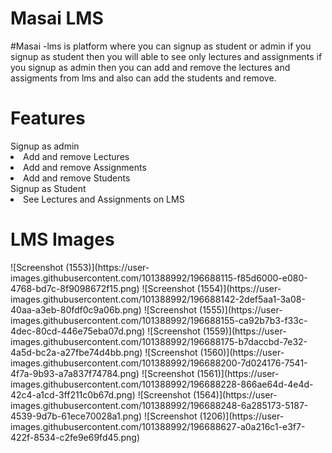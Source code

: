 <h1 fontsize="30px">Masai LMS</h1>
#Masai -lms is platform where you can signup as student or admin if you signup as student then you will able to see only lectures and assignments
if you signup as admin then you can add and remove the lectures and assigments from lms and also can add the students and remove.
<h1>Features</h1>
<th>Signup as admin </th>
<li>Add and remove Lectures</li>
<li>Add and remove Assignments</li>
<li>Add and remove Students</li>
<th>Signup as Student</th>
<li>See Lectures and Assignments on LMS</li>
<h1>LMS Images</h1>
![Screenshot (1553)](https://user-images.githubusercontent.com/101388992/196688115-f85d6000-e080-4768-bd7c-8f9098672f15.png)
![Screenshot (1554)](https://user-images.githubusercontent.com/101388992/196688142-2def5aa1-3a08-40aa-a3eb-80fdf0c9a06b.png)
![Screenshot (1555)](https://user-images.githubusercontent.com/101388992/196688155-ca92b7b3-f33c-4dec-80cd-446e75eba07d.png)
![Screenshot (1559)](https://user-images.githubusercontent.com/101388992/196688175-b7daccbd-7e32-4a5d-bc2a-a27fbe74d4bb.png)
![Screenshot (1560)](https://user-images.githubusercontent.com/101388992/196688200-7d024176-7541-4f7a-9b93-a7a837f74784.png)
![Screenshot (1561)](https://user-images.githubusercontent.com/101388992/196688228-866ae64d-4e4d-42c4-a1cd-3ff211c0b67d.png)
![Screenshot (1564)](https://user-images.githubusercontent.com/101388992/196688248-6a285173-5187-4539-9d7b-61ece70028a1.png)
![Screenshot (1206)](https://user-images.githubusercontent.com/101388992/196688627-a0a216c1-e3f7-422f-8534-c2fe9e69fd45.png)
